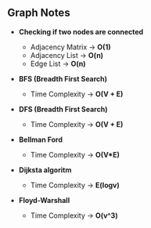 ## Graph Notes

- **Checking if two nodes are connected**
  - Adjacency Matrix → **O(1)**
  - Adjacency List → **O(n)**
  - Edge List → **O(n)**

- **BFS (Breadth First Search)**
  - Time Complexity → **O(V + E)**
- **DFS (Breadth First Search)**
  - Time Complexity → **O(V + E)**
- **Bellman Ford**
  - Time Complexity → **O(V*E)**
- **Dijksta algoritm**
  - Time Complexity → **E(logv)**
- **Floyd-Warshall**
  - Time Complexity → **O(v^3)**
